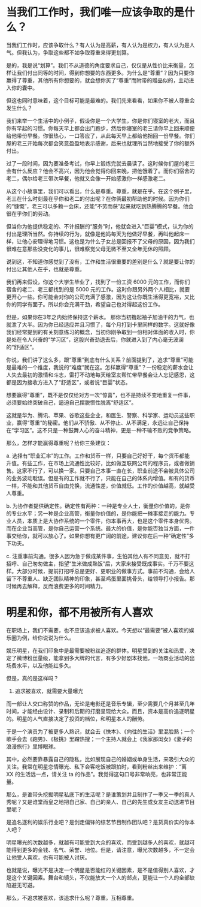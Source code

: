 # 当我们工作时，我们唯一应该争取的是什么？

当我们工作时，应该争取什么？有人认为是高薪，有人认为是权力，有人认为是人气。但我认为，争取这些都不如争取尊重来得更划算。

是的，我是说“划算”。我们不从道德的角度要求自己，仅仅是从性价比来衡量，怎样让我们付出同等的时间，得到你想要的东西更多。为什么是“尊重”？因为只要你赢得了尊重，其他所有你想要的，就会想你买了“尊重”而附带的赠品似的，主动进入你的囊中。

但这也同时意味着，这个目标可能是最难的。我们先来看看，如果你不被人尊重会发生什么？

我们来举一个生活中的小例子，假设你是一个大学生，你是你们寝室的老大，而且你有早起的习惯。你每天早上都会出门跑步，然后你寝室的老三请你早上回来顺便给他带份早餐。你很热心，一口答应了，从此每天早上都给他捎回一份早餐。你们屋的老三开始每次都会笑意盈盈地表示感谢，后来也就理所当然地接受了你的额外付出。

过了一段时间，因为要准备考试，你早上锻炼完就去晨读了。这时候你们屋的老三会有什么反应？他会不高兴，因为他会觉得你回来晚，把他饿着了。而你们宿舍的老二，偶尔给老三带次早餐，他就又会像一开始感激你一样感激老二。

从这个小故事里，我们可以看出，什么是尊重。尊重，就是在乎。在这个例子里，老三在什么时刻最在乎你和老二的付出呢？在你俩最初帮助他的时候。因为你们的“慷慨”，老三可以多赖一会床，还能“不劳而获”起来就吃到热腾腾的早餐。他会很在乎你们的劳动。

但当你为他提供稳定的、不计报酬的“服务”时，他就会进入“巨婴”模式，认为你的付出是理所当然。你持续的行为，就像是他妈每天为他做好早餐，再叫他起床一样，让他心安理得地习惯。这也是为什么子女总是回报不了父母的原因，因为我们很难在意那些没变化的事儿，很难察觉父母无微不至又全年无休的照顾。

说到这，不知道你感觉到了没有，工作和生活很重要的差别是什么？就是要让你的付出让其他人在乎，也就是尊重。

我们再来假设，你这个大学生毕业了，找到了一份工资 6000 元的工作，而你们宿舍的老二、老三都找到的是 5000 元的工作。这时你跟另外两个人相比，就要更开心一些。你可能会对你的公司充满了感激，因为这让你既生活得更宽裕，又比你的同学有面子。所以你会充满干劲，希望自己也对得起这份工作。

但是，如果你在3年之内始终保持这个薪水。 那你当初撸起袖子加油干的力气，也就泄了大半。因为你已经适应并且习惯了，每个月打到卡里同样的数字。这就好像我们经常提到的有关刻意练习的概念，当初你刚争取到一份相对体面的收入时，你是处在令人兴奋的“学习区”，这股兴奋劲退去后，你就进入到了内心毫无波澜的“舒适区”。

你说，我们讲了这么多，跟“尊重”到底有什么关系？前面提到了，追求“尊重”可能是最难的一个维度，我说的“难度”就在这。怎样赢得“尊重”？一份稳定的薪水会让人失去最初的激情和斗志，雷打不动地每天给室友帮忙带早餐会让人忘记感恩，这都是因为接收方进入了“舒适区”，或者说“巨婴”状态。

想要赢得“尊重”，既不是仅仅给对方一次“惊喜”，也不是持续不变地重复一件事，必须要始终突破自己，逼迫自己摆脱惯性脱离“舒适区”。

这就是华为、腾讯、苹果、谷歌这些企业，和医生、警察、科学家、运动员这些职业，赢得“尊重”的秘密。他们从不骄傲、从不停止、从不满足，永远让自己保持在“学习区”。这不只是一种鼓舞人心的奋斗精神，更是一种不输不败的竞争策略。

那么，怎样才能赢得尊重呢？给你三条建议：

a. 选择有“职业汇率”的工作。工作和货币一样，只要自己好好干，每个货币都能升值。有些工作，在市场上流通性比较好，比如做互联网公司的程序员，或者做销售。这家不行了，可以换一家。只要自己本事一直在长，职业前途不会被具体公司的业务波动耽误。但是有的工作就不行了，只能在自己的体系内增值。和有的货币一样，不能和其他货币自由兑换，流通性差，价值就低。工作的价值越高，就越受人尊重。

b. 为协作者提供确定性。确定性有两种：一种是专业人士，衡量你价值的，是你的专业水平；另一种是企业高管，衡量你价值的，是你能把一摊事接走的能力。专业人员，本质上是大协作系统的一个零件，你本事再大，也是这个零件本身优秀。而在企业当高管，是你自己运营一个系统。最大的价值，是你能否独当方面，一件事交给你，就可以放心了。如果你想有更广阔的前途，建议你在后一种“确定性”多下功夫。

c. 注重事前沟通。很多人因为急于做成某件事，生怕其他人有不同意见，就不打招呼、自己匆匆做主，指望“生米做成熟饭”后，大家来接受既成事实。千万不要这样。大部分时候，提前打招呼总是更好、更职业的做事方式。事前不沟通，会给人留下不尊重人、缺乏团队精神的印象，甚至鸡蛋里面挑骨头，给领导打小报告。那时候再去解释，反而浪费更多的时间精力。

# 明星和你，都不用被所有人喜欢

在职场上，我们不需要，也不应该追求被人喜欢。今天想以“最需要”被人喜欢的娱乐圈为例，给你说说为什么。

娱乐明星，在我们印象中是最需要被粉丝追逐的群体。明星受到的关注和热爱，决定了微博粉丝量级，能拿到多大牌的代言，有多少好剧本找他，一场商业活动的出场费水平，以及他能红多久。

但是，真的是这样吗？

1. 追求被喜欢，就需要大量曝光

而一部让人交口称赞的作品，无论是电影还是音乐专辑，至少需要几个月甚至几年时间，才能经由设计、录制和后期的打磨呈现给大众。而且，资本是高价追逐明星的。明星的人气直接决定了投资的档位，和明星本人的酬劳。

于是一个演员为了被更多人熟识，就会去《快本》、《向往的生活》里混脸熟；一个歌手会去《跑男》、《极挑》里蹭热搜；一个主持人就会上《我家那闺女》《妻子的浪漫旅行》里博眼球。

其中，必然要靠暴露自己的隐私，比如展现自己的婚姻或单身生活，来吸引大众的关注。我常在明星恋情曝光、私下会客吃饭被跟拍时，看到粉丝出来维护：“离 XX 的生活远一点，请关注 ta 的作品”。我觉得这句口号非常响亮，也非常正能量。

那么，是谁带头挖掘明星私底下的生活呢？是谁策划并且制作了一季又一季的真人秀呢？又是谁堂而皇之地把自己家、自己的亲人、自己的先生或女友主动送进节目里呢？

是追名逐利的娱乐行业吧？是剑走偏锋的综艺节目制作团队吧？是货真价实的你本人吧？

明星曝光的次数越多，就越有可能受到大众的喜欢，而受到越多人的喜欢，就越可能得到更多的金钱、名气、荣誉、地位。但是，请注意，曝光次数越多，不一定会让他受人喜欢，也有可能被人讨厌。

也就是说，曝光不是决定一个明星是否能红的关键因素，是不是值得别人喜欢，才是这个关键因素。舞台和镜头，不仅能放大一个人的邮点，更能让一个人的全部缺陷避无可避。

那么，不追求被喜欢，该追求什么呢？尊重。互相尊重。



















